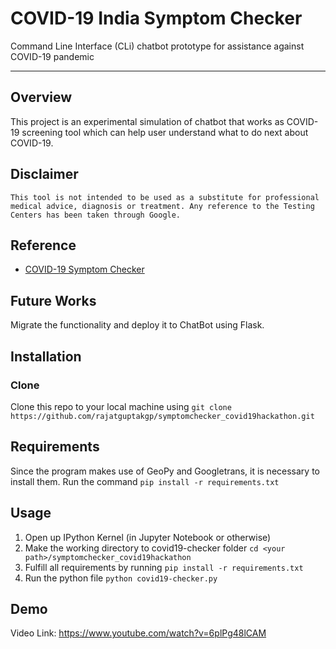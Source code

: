 # COVID-19 India Symptom Checker
Command Line Interface (CLi) chatbot prototype for assistance against COVID-19 pandemic

***
## Overview
This project is an experimental simulation of chatbot that works as COVID-19 screening tool which can help user understand what to do next about COVID-19. 


## Disclaimer 
```This tool is not intended to be used as a substitute for professional medical advice, diagnosis or treatment. Any reference to the Testing Centers has been taken through Google.```

## Reference
* [COVID-19 Symptom Checker](https://github.com/dylan-kuo/covid19-checker)

## Future Works
Migrate the functionality and deploy it to ChatBot using Flask.

## Installation
### Clone
Clone this repo to your local machine using `git clone https://github.com/rajatguptakgp/symptomchecker_covid19hackathon.git`

## Requirements
Since the program makes use of GeoPy and Googletrans, it is necessary to install them. Run the command `pip install -r requirements.txt`
## Usage
1. Open up IPython Kernel (in Jupyter Notebook or otherwise)
2. Make the working directory to covid19-checker folder `cd <your path>/symptomchecker_covid19hackathon`<br />
3. Fulfill all requirements by running `pip install -r requirements.txt`
3. Run the python file `python covid19-checker.py`

## Demo
Video Link: https://www.youtube.com/watch?v=6plPg48lCAM

